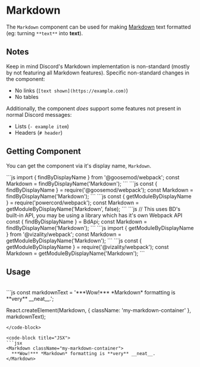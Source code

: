 # Markdown

The `Markdown` component can be used for making [Markdown](https://en.wikipedia.org/wiki/Markdown) text formatted (eg: turning `**text**` into **text**).


## Notes

Keep in mind Discord's Markdown implementation is non-standard (mostly by not featuring all Markdown features). Specific non-standard changes in the component:
 - No links (`[text shown](https://example.com)`)
 - No tables

Additionally, the component *does* support some features not present in normal Discord messages:
 - Lists (`- example item`)
 - Headers (`# header`)


## Getting Component

You can get the component via it's display name, `Markdown`.
<br>

<code-group>
<code-block title="GooseMod" active>
<code-group>
<code-block title="ESM" active>
```js
import { findByDisplayName } from '@goosemod/webpack';
const Markdown = findByDisplayName('Markdown');
```
</code-block>

<code-block title="CJS">
```js
const { findByDisplayName } = require('@goosemod/webpack');
const Markdown = findByDisplayName('Markdown');
```
</code-block>
</code-group>
</code-block>

<code-block title="Powercord (v2)">
```js
const { getModuleByDisplayName } = require('powercord/webpack');
const Markdown = getModuleByDisplayName('Markdown', false);
```
</code-block>

<code-block title="BetterDiscord">
```js
// This uses BD's built-in API, you may be using a library which has it's own Webpack API
const { findByDisplayName } = BdApi;
const Markdown = findByDisplayName('Markdown');
```
</code-block>

<code-block title="Vizality">
<code-group>
<code-block title="ESM" active>
```js
import { getModuleByDisplayName } from '@vizality/webpack';
const Markdown = getModuleByDisplayName('Markdown');
```
</code-block>

<code-block title="CJS">
```js
const { getModuleByDisplayName } = require('@vizality/webpack');
const Markdown = getModuleByDisplayName('Markdown');
```
</code-block>
</code-group>
</code-block>

</code-group>
</code-block>

## Usage
<br>

<code-group>
<code-block title="JS" active>
```js
const markdownText = '***Wow!*** *Markdown* formatting is **very** __neat__.';

React.createElement(Markdown, {
  className: 'my-markdown-container'
}, markdownText);
```
</code-block>

<code-block title="JSX">
```jsx
<Markdown className="my-markdown-container">
  ***Wow!*** *Markdown* formatting is **very** __neat__.
</Markdown>
```
</code-block>
</code-group>